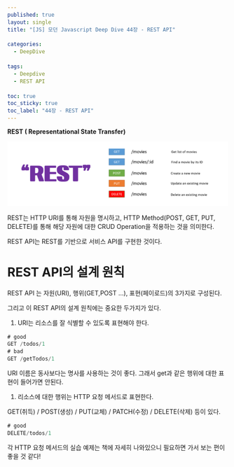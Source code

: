 ```yaml
---
published: true
layout: single
title: "[JS] 모던 Javascript Deep Dive 44장 - REST API"

categories:
  - DeepDive

tags:
  - Deepdive
  - REST API

toc: true
toc_sticky: true
toc_label: "44장 - REST API"
---
```


**REST ( Representational State Transfer)** 

![Untitled](/assets/images/44-1.png)

REST는 HTTP URI를 통해 자원을 명시하고, HTTP Method(POST, GET, PUT, DELETE)를 통해 해당 자원에 대한 CRUD Operation을 적용하는 것을 의미한다.

REST API는 REST를 기반으로 서비스 API를 구현한 것이다.

# REST API의 설계 원칙

REST API 는 자원(URI), 행위(GET,POST …), 표현(페이로드)의 3가지로 구성된다.

그리고 이 REST API의 설계 원칙에는 중요한 두가지가 있다.

1. URI는 리소스를 잘 식별할 수 있도록 표현해야 한다.

```jsx
# good
GET /todos/1
# bad
GET /getTodos/1
```

URI 이름은 동사보다는 명사를 사용하는 것이 좋다. 그래서 get과 같은 행위에 대한 표현이 들어가면 안된다.

1. 리소스에 대한 행위는 HTTP 요청 메서드로 표현한다.

GET(취득) / POST(생성) / PUT(교체) / PATCH(수정) / DELETE(삭제) 등이 있다.

```jsx
# good
DELETE/todos/1
```

각 HTTP 요청 메서드의 실습 예제는 책에 자세히 나와있으니 필요하면 가서 보는 편이 좋을 것 같다!